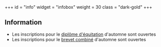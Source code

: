 +++
id = "info"
widget = "infobox"
weight = 30
class = "dark-gold"
+++
## Information

- Les inscriptions pour le [diplôme d'équitation](/camps/diplome/) d'automne sont ouvertes
- Les inscriptions pour le [brevet combiné](/camps/brevet/) d'automne sont ouvertes
